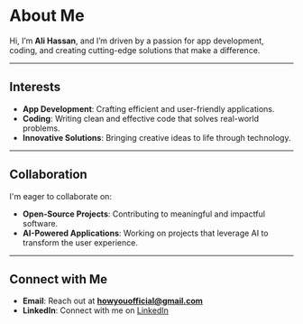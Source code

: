 # About Me

Hi, I’m **Ali Hassan**, and I’m driven by a passion for app development, coding, and creating cutting-edge solutions that make a difference.

---


## Interests
- **App Development**: Crafting efficient and user-friendly applications.
- **Coding**: Writing clean and effective code that solves real-world problems.
- **Innovative Solutions**: Bringing creative ideas to life through technology.

---

## Collaboration
I'm eager to collaborate on:
- **Open-Source Projects**: Contributing to meaningful and impactful software.
- **AI-Powered Applications**: Working on projects that leverage AI to transform the user experience.

---

## Connect with Me
- **Email**: Reach out at **howyouofficial@gmail.com**
- **LinkedIn**: Connect with me on [LinkedIn](https://www.linkedin.com/in/how-you-8b7609327/)
